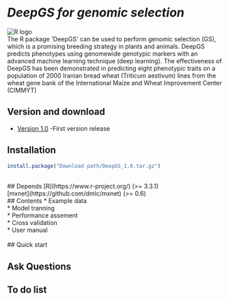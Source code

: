 # ___DeepGS for genomic selection___ <br>
![](https://www.google.com.hk/imgres?imgurl=https%3A%2F%2Fupload.wikimedia.org%2Fwikipedia%2Fcommons%2Fthumb%2F1%2F1b%2FR_logo.svg%2F200px-R_logo.svg.png&imgrefurl=https%3A%2F%2Fzh.wikipedia.org%2Fwiki%2FR%25E8%25AF%25AD%25E8%25A8%2580&docid=0q9oZyF3jCUWmM&tbnid=X--SRpkijezYZM%3A&vet=1&w=200&h=155&noj=1&safe=strict&bih=1051&biw=1020&q=R%E8%AF%AD%E8%A8%80&ved=0ahUKEwirhsr31KrSAhUYSI8KHYe9AWQQMwgdKAMwAw&iact=mrc&uact=8 "R logo")
![]()
<br>
The R package 'DeepGS' can be used to perform genomic selection (GS), which is a promising
breeding strategy in plants and animals. DeepGS predicts phenotypes using genomewide
genotypic markers with an advanced machine learning technique (deep learning). The effectiveness
of DeepGS has been demonstrated in predicting eight phenotypic traits on a population
of 2000 Iranian bread wheat (Triticum aestivum) lines from the wheat gene bank of the International
Maize and Wheat Improvement Center (CIMMYT)
<br>
## Version and download <br>
* [Version 1.0](https://github.com/cma2015/DeepGS/blob/master/DeepGS_1.0.tar.gz) -First version release <br>

## Installation <br>
```R
install.package("Download path/DeepGS_1.0.tar.gz")
```
<br>
## Depends
[R](https://www.r-project.org/) (>= 3.3.1) <br>
[mxnet](https://github.com/dmlc/mxnet) (>= 0.6)
<br>
## Contents
* Example data <br>
* Model tranning <br>
* Performance assement <br>
* Cross validation <br>
* User manual <br>
<br>
## Quick start 

## Ask Questions

## To do list
